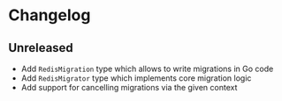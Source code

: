 # Changelog

## Unreleased

- Add `RedisMigration` type which allows to write migrations in Go code
- Add `RedisMigrator` type which implements core migration logic
- Add support for cancelling migrations via the given context
